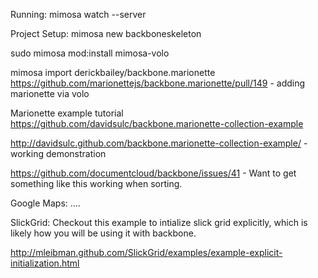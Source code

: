 Running: mimosa watch --server

Project Setup:
mimosa new backboneskeleton

sudo mimosa mod:install mimosa-volo 

mimosa import derickbailey/backbone.marionette
https://github.com/marionettejs/backbone.marionette/pull/149 - adding marionette via volo

Marionette example tutorial
https://github.com/davidsulc/backbone.marionette-collection-example

http://davidsulc.github.com/backbone.marionette-collection-example/ - working demonstration

https://github.com/documentcloud/backbone/issues/41 - Want to get something like this working when sorting.

Google Maps:
....

SlickGrid:
Checkout this example to intialize slick grid explicitly, which is likely how you will be using it with backbone.

http://mleibman.github.com/SlickGrid/examples/example-explicit-initialization.html

